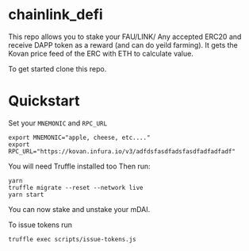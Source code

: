 # chainlink_defi

This repo allows you to stake your FAU/LINK/ Any accepted ERC20 and receive DAPP token as a reward (and can do yeild farming). It gets the Kovan price feed of the ERC with ETH to calculate value. 

To get started clone this repo.

# Quickstart
Set your `MNEMONIC` and `RPC_URL` 
```
export MNEMONIC="apple, cheese, etc...."
export RPC_URL="https://kovan.infura.io/v3/adfdsfasdfadsfasdfadfadfadf"

```
You will need Truffle installed too 
Then run:
```
yarn
truffle migrate --reset --network live
yarn start
```
You can now stake and unstake your mDAI. 

To issue tokens run
```
truffle exec scripts/issue-tokens.js
```
